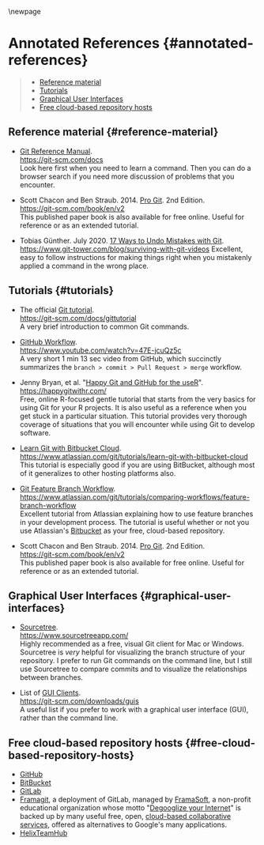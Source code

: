 \newpage
# Annotated References {#annotated-references}

> * [Reference material](#reference-material)
> * [Tutorials](#tutorials)
> * [Graphical User Interfaces](#graphical-user-interfaces)
> * [Free cloud-based repository hosts](#free-cloud-based-repository-hosts)

## Reference material {#reference-material}

* [Git Reference Manual](https://git-scm.com/docs).  
    https://git-scm.com/docs  
    Look here first when you need to learn a command. Then you can do a browser search if you need more discussion of problems that you encounter.

* Scott Chacon and Ben Straub. 2014. [Pro Git](https://git-scm.com/book/en/v2). 2nd Edition.  
    https://git-scm.com/book/en/v2  
    This published paper book is also available for free online. Useful for reference or as an extended tutorial.

* Tobias Günther. July 2020. [17 Ways to Undo Mistakes with Git](https://www.git-tower.com/blog/surviving-with-git-videos).
    https://www.git-tower.com/blog/surviving-with-git-videos
    Excellent, easy to follow instructions for making things right when you mistakenly applied a command in the wrong place.

## Tutorials {#tutorials}

* The official [Git tutorial](https://git-scm.com/docs/gittutorial).  
    https://git-scm.com/docs/gittutorial  
    A very brief introduction to common Git commands.

* [GitHub Workflow](https://www.youtube.com/watch?v=47E-jcuQz5c).  
    https://www.youtube.com/watch?v=47E-jcuQz5c  
    A very short 1 min 13 sec video from GitHub, which succinctly summarizes the `branch > commit > Pull Request > merge` workflow.

* Jenny Bryan, et al. "[Happy Git and GitHub for the useR](https://happygitwithr.com/)".  
    https://happygitwithr.com/  
    Free, online R-focused gentle tutorial that starts from the very basics for using Git for your R projects. It is also useful as a reference when you get stuck in a particular situation. This tutorial provides very thorough coverage of situations that you will encounter while using Git to develop software.

* [Learn Git with Bitbucket Cloud](https://www.atlassian.com/git/tutorials/learn-git-with-bitbucket-cloud).  
    https://www.atlassian.com/git/tutorials/learn-git-with-bitbucket-cloud  
    This tutorial is especially good if you are using BitBucket, although most of it generalizes to other hosting platforms also.

* [Git Feature Branch Workflow](https://www.atlassian.com/git/tutorials/comparing-workflows/feature-branch-workflow).  
    https://www.atlassian.com/git/tutorials/comparing-workflows/feature-branch-workflow  
    Excellent tutorial from Atlassian explaining how to use feature branches in your development process. The tutorial is useful whether or not you use Atlassian's [Bitbucket](https://bitbucket.org/) as your free, cloud-based repository.

* Scott Chacon and Ben Straub. 2014. [Pro Git](https://git-scm.com/book/en/v2). 2nd Edition.  
    https://git-scm.com/book/en/v2  
    This published paper book is also available for free online. Useful for reference or as an extended tutorial.

## Graphical User Interfaces {#graphical-user-interfaces}

* [Sourcetree](https://www.sourcetreeapp.com/).  
    https://www.sourcetreeapp.com/  
    Highly recommended as a free, visual Git client for Mac or Windows. Sourcetree is _very_ helpful for visualizing the branch structure of your repository. I prefer to run Git commands on the command line, but I still use Sourcetree to compare commits and to visualize the relationships between branches.

* List of [GUI Clients](https://git-scm.com/downloads/guis).  
    https://git-scm.com/downloads/guis  
    A useful list if you prefer to work with a graphical user interface (GUI), rather than the command line.

## Free cloud-based repository hosts {#free-cloud-based-repository-hosts}

* [GitHub](https://github.com/)
* [BitBucket](https://bitbucket.org/)
* [GitLab](https://gitlab.com/)
* [Framagit](https://framagit.org/), a deployment of GitLab, managed by [FramaSoft](https://framasoft.org/), a non-profit educational organization whose motto "[Degooglize your Internet](https://framasoft.org/en/#dio)" is backed up by many useful free, open, [cloud-based collaborative services](https://degooglisons-internet.org/en/list), offered as alternatives to Google's many applications.
* [HelixTeamHub](https://helixteamhub.cloud/)
